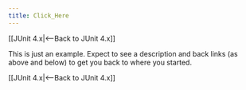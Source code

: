 ```yaml
---
title: Click_Here
---
```

[[JUnit 4.x|<--Back to JUnit 4.x]]

This is just an example. Expect to see a description and back links (as above and below) to get you back to where you started.

[[JUnit 4.x|<--Back to JUnit 4.x]]
